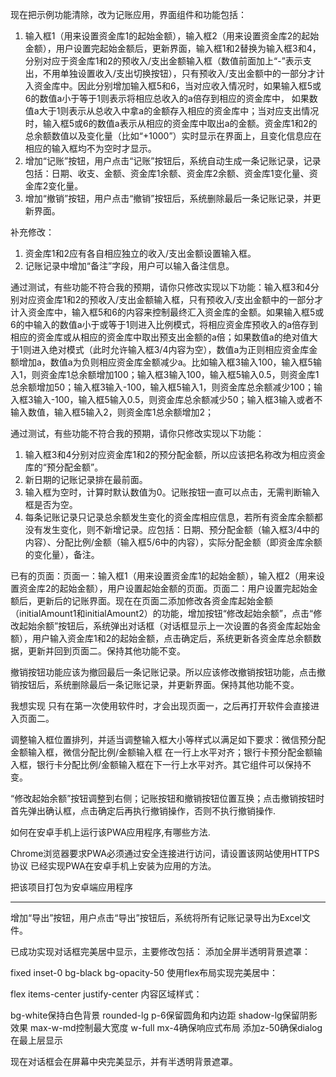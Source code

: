 现在把示例功能清除，改为记账应用，界面组件和功能包括：
1. 输入框1（用来设置资金库1的起始金额），输入框2（用来设置资金库2的起始金额），用户设置完起始金额后，更新界面，输入框1和2替换为输入框3和4，分别对应于资金库1和2的预收入/支出金额输入框（数值前面加上“-”表示支出，不用单独设置收入/支出切换按钮），只有预收入/支出金额中的一部分才计入资金库中。因此分别增加输入框5和6，当对应收入情况时，如果输入框5或6的数值a小于等于1则表示将相应总收入的a倍存到相应的资金库中，
如果数值a大于1则表示从总收入中拿a的金额存入相应的资金库中；当对应支出情况时，输入框5或6的数值a表示从相应的资金库中取出a的金额。资金库1和2的总余额数值以及变化量（比如“+1000”）实时显示在界面上，且变化信息应在相应的输入框均不为空时才显示。
2. 增加“记账”按钮，用户点击“记账”按钮后，系统自动生成一条记账记录，记录包括：日期、收支、金额、资金库1余额、资金库2余额、资金库1变化量、资金库2变化量。 
3. 增加“撤销”按钮，用户点击“撤销”按钮后，系统删除最后一条记账记录，并更新界面。


补充修改：
1. 资金库1和2应有各自相应独立的收入/支出金额设置输入框。
2. 记账记录中增加“备注”字段，用户可以输入备注信息。


通过测试，有些功能不符合我的预期，请你只修改实现以下功能：输入框3和4分别对应资金库1和2的预收入/支出金额输入框，只有预收入/支出金额中的一部分才计入资金库中，输入框5和6的内容来控制最终汇入资金库的金额。如果输入框5或6的中输入的数值a小于或等于1则进入比例模式，将相应资金库预收入的a倍存到相应的资金库或从相应的资金库中取出预支出金额的a倍；如果数值a的绝对值大于1则进入绝对模式（此时允许输入框3/4内容为空），数值a为正则相应资金库金额增加a，数值a为负则相应资金库金额减少a。比如输入框3输入100，输入框5输入1，则资金库1总余额增加100；输入框3输入100，输入框5输入0.5，则资金库1总余额增加50；输入框3输入-100，输入框5输入1，则资金库总余额减少100；输入框3输入-100，输入框5输入0.5，则资金库总余额减少50；输入框3输入或者不输入数值，输入框5输入2，则资金库1总余额增加2；

通过测试，有些功能不符合我的预期，请你只修改实现以下功能：
1. 输入框3和4分别对应资金库1和2的预分配金额，所以应该把名称改为相应资金库的“预分配金额”。
2. 新日期的记账记录排在最前面。
3. 输入框为空时，计算时默认数值为0。记账按钮一直可以点击，无需判断输入框是否为空。
4. 每条记账记录只记录总余额发生变化的资金库相应信息，若所有资金库余额都没有发生变化，则不新增记录。应包括：日期、预分配金额（输入框3/4中的内容）、分配比例/金额（输入框5/6中的内容），实际分配金额（即资金库余额的变化量），备注。


已有的页面：页面一：输入框1（用来设置资金库1的起始金额），输入框2（用来设置资金库2的起始金额），用户设置起始金额的页面。页面二：用户设置完起始金额后，更新后的记账界面。现在在页面二添加修改各资金库起始金额（initialAmount1和initialAmount2）的功能，增加按钮“修改起始余额”，点击“修改起始余额”按钮后，系统弹出对话框（对话框显示上一次设置的各资金库起始金额），用户输入资金库1和2的起始金额，点击确定后，系统更新各资金库总余额数据，更新并回到页面二。保持其他功能不变。

撤销按钮功能应该为撤回最后一条记账记录。所以应该修改撤销按钮功能，点击撤销按钮后，系统删除最后一条记账记录，并更新界面。保持其他功能不变。

我想实现 只有在第一次使用软件时，才会出现页面一，之后再打开软件会直接进入页面二。

调整输入框位置排列，并适当调整输入框大小等样式以满足如下要求：微信预分配金额输入框，微信分配比例/金额输入框 在一行上水平对齐；银行卡预分配金额输入框，银行卡分配比例/金额输入框在下一行上水平对齐。其它组件可以保持不变。

“修改起始余额”按钮调整到右侧；记账按钮和撤销按钮位置互换；点击撤销按钮时首先弹出确认框，点击确定后再执行撤销操作，否则不执行撤销操作.

如何在安卓手机上运行该PWA应用程序,有哪些方法.

Chrome浏览器要求PWA必须通过安全连接进行访问，请设置该网站使用HTTPS协议
已经实现PWA在安卓手机上安装为应用的方法。

把该项目打包为安卓端应用程序

-----------------

增加“导出”按钮，用户点击“导出”按钮后，系统将所有记账记录导出为Excel文件。

已成功实现对话框完美居中显示，主要修改包括：
添加全屏半透明背景遮罩：

fixed inset-0
bg-black bg-opacity-50
使用flex布局实现完美居中：

flex items-center justify-center
内容区域样式：

bg-white保持白色背景
rounded-lg p-6保留圆角和内边距
shadow-lg保留阴影效果
max-w-md控制最大宽度
w-full mx-4确保响应式布局
添加z-50确保dialog在最上层显示

现在对话框会在屏幕中央完美显示，并有半透明背景遮罩。